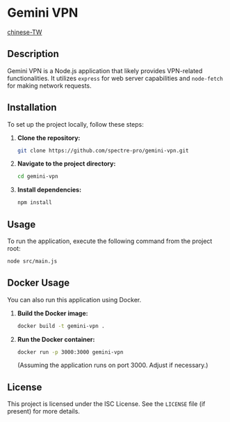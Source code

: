 # Gemini VPN

[chinese-TW](README-TW.md)

## Description
Gemini VPN is a Node.js application that likely provides VPN-related functionalities. It utilizes `express` for web server capabilities and `node-fetch` for making network requests.

## Installation

To set up the project locally, follow these steps:

1.  **Clone the repository:**
    ```bash
    git clone https://github.com/spectre-pro/gemini-vpn.git
    ```
2.  **Navigate to the project directory:**
    ```bash
    cd gemini-vpn
    ```
3.  **Install dependencies:**
    ```bash
    npm install
    ```

## Usage

To run the application, execute the following command from the project root:

```bash
node src/main.js
```

## Docker Usage

You can also run this application using Docker.

1.  **Build the Docker image:**
    ```bash
    docker build -t gemini-vpn .
    ```
2.  **Run the Docker container:**
    ```bash
    docker run -p 3000:3000 gemini-vpn
    ```
    (Assuming the application runs on port 3000. Adjust if necessary.)

## License

This project is licensed under the ISC License. See the `LICENSE` file (if present) for more details.
